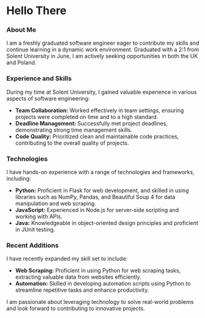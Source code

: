 # Hello There

### About Me
I am a freshly graduated software engineer eager to contribute my skills and continue learning in a dynamic work environment. Graduated with a 2:1 from Solent University in June, I am actively seeking opportunities in both the UK and Poland.

### Experience and Skills
During my time at Solent University, I gained valuable experience in various aspects of software engineering:
- **Team Collaboration:** Worked effectively in team settings, ensuring projects were completed on time and to a high standard.
- **Deadline Management:** Successfully met project deadlines, demonstrating strong time management skills.
- **Code Quality:** Prioritized clean and maintainable code practices, contributing to the overall quality of projects.

### Technologies
I have hands-on experience with a range of technologies and frameworks, including:
- **Python:** Proficient in Flask for web development, and skilled in using libraries such as NumPy, Pandas, and Beautiful Soup 4 for data manipulation and web scraping.
- **JavaScript:** Experienced in Node.js for server-side scripting and working with APIs.
- **Java:** Knowledgeable in object-oriented design principles and proficient in JUnit testing.

### Recent Additions
I have recently expanded my skill set to include:
- **Web Scraping:** Proficient in using Python for web scraping tasks, extracting valuable data from websites efficiently.
- **Automation:** Skilled in developing automation scripts using Python to streamline repetitive tasks and enhance productivity.

I am passionate about leveraging technology to solve real-world problems and look forward to contributing to innovative projects.


